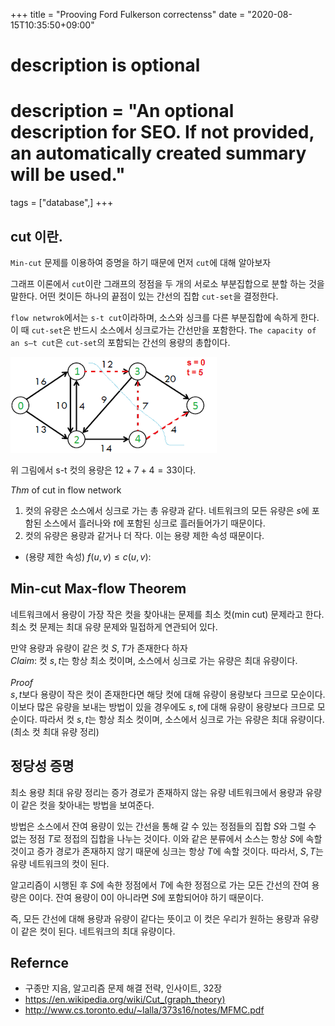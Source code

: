+++
title = "Prooving Ford Fulkerson correctenss"
date = "2020-08-15T10:35:50+09:00"

#
# description is optional
#
# description = "An optional description for SEO. If not provided, an automatically created summary will be used."

tags = ["database",]
+++

## cut 이란.

`Min-cut` 문제를 이용하여 증명을 하기 때문에 먼저 `cut`에 대해 알아보자

그래프 이론에서 `cut`이란 그래프의 정점을 두 개의 서로소 부분집합으로 분할 하는 것을 말한다. 어떤 컷이든 하나의 끝점이 있는 간선의 집합 `cut-set`을 결정한다.

`flow netwrok`에서는  `s-t cut`이라하며, 소스와 싱크를 다른 부분집합에 속하게 한다. 이 때 `cut-set`은 반드시 소스에서 싱크로가는 간선만을 포함한다. `The capacity of an s–t cut`은  `cut-set`의 포함되는 간선의 용량의 총합이다.

![이미지1](/assets/images/s-t-cut-example-01.png)

위 그림에서 s-t 컷의 용량은 $12 + 7 + 4 = 33$이다.

$Thm$ of cut in flow network
1. 컷의 유량은 소스에서 싱크로 가는 총 유량과 같다.
네트워크의 모든 유량은 $s$에 포함된 소스에서 흘러나와 $t$에 포함된 싱크로 흘러들어가기 때문이다.
2. 컷의 유량은 용량과 같거나 더 작다. 이는 용량 제한 속성 때문이다.<br>
- (용량 제한 속성) $f(u, v) \leq c(u, v)$:

## Min-cut Max-flow Theorem

네트워크에서 용량이 가장 작은 컷을 찾아내는 문제를 최소 컷(min cut) 문제라고 한다.
최소 컷 문제는 최대 유량 문제와 밀접하게 연관되어 있다.<br>

만약 용량과 유량이 같은 컷 $S, T$가 존재한다 하자<br>
$Claim$: 컷 $s, t$는 항상 최소 컷이며, 소스에서 싱크로 가는 유량은 최대 유량이다.<br><br>
$Proof$<br>
$s, t$보다 용량이 작은 컷이 존재한다면 해당 컷에 대해 유량이 용량보다 크므로 모순이다. 이보다 많은 유량을 보내는 방법이 있을 경우에도 $s, t$에 대해 유량이 용량보다 크므로 모순이다. 따라서 컷 $s, t$는 항상 최소 컷이며, 소스에서 싱크로 가는 유량은 최대 유량이다.(최소 컷 최대 유량 정리)

## 정당성 증명

최소 용량 최대 유량 정리는 증가 경로가 존재하지 않는 유량 네트워크에서 용량과 유량이 같은 컷을 찾아내는 방법을 보여준다.


방법은 소스에서 잔여 용량이 있는 간선을 통해 갈 수 있는 정점들의 집합 $S$와 그럴 수 없는 정점 $T$로 정접의 집합을 나누는 것이다.
이와 같은 분류에서 소스는 항상 $S$에 속할 것이고 증가 경로가 존재하지 않기 때문에 싱크는 항상 $T$에 속할 것이다.
따라서, $S,T$는 유량 네트워크의 컷이 된다.

알고리즘이 시행된 후 $S$에 속한 정점에서 $T$에 속한 정점으로 가는 모든 간선의 잔여 용량은 0이다.
잔여 용량이 0이 아니라면 $S$에 포함되어야 하기 때문이다.

즉, 모든 간선에 대해 용량과 유량이 같다는 뜻이고 이 컷은 우리가 원하는 용량과 유량이 같은 컷이 된다.
네트워크의 최대 유량이다.



## Refernce
- 구종만 지음, 알고리즘 문제 해결 전략, 인사이트, 32장
- https://en.wikipedia.org/wiki/Cut_(graph_theory)
- http://www.cs.toronto.edu/~lalla/373s16/notes/MFMC.pdf
